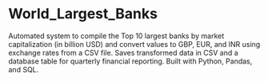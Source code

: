 # World_Largest_Banks
Automated system to compile the Top 10 largest banks by market capitalization (in billion USD) and convert values to GBP, EUR, and INR using exchange rates from a CSV file. Saves transformed data in CSV and a database table for quarterly financial reporting. Built with Python, Pandas, and SQL.
